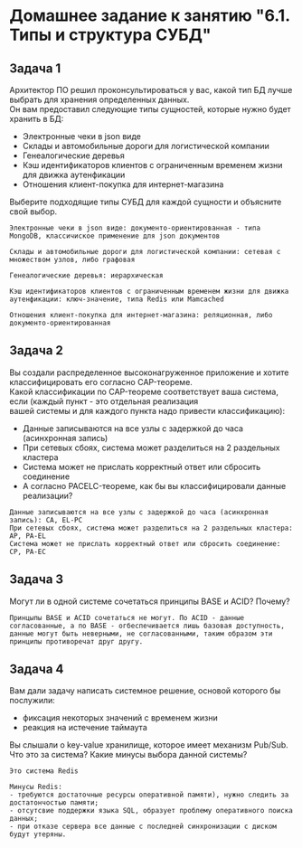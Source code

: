 # Домашнее задание к занятию "6.1. Типы и структура СУБД"

## Задача 1
Архитектор ПО решил проконсультироваться у вас, какой тип БД лучше выбрать для хранения определенных данных.  
Он вам предоставил следующие типы сущностей, которые нужно будет хранить в БД:  
- Электронные чеки в json виде  
- Склады и автомобильные дороги для логистической компании  
- Генеалогические деревья  
- Кэш идентификаторов клиентов с ограниченным временем жизни для движка аутенфикации  
- Отношения клиент-покупка для интернет-магазина  

Выберите подходящие типы СУБД для каждой сущности и объясните свой выбор.
```
Электронные чеки в json виде: документо-ориентированная - типа MongoDB, классичиское применение для json документов

Склады и автомобильные дороги для логистической компании: сетевая с множеством узлов, либо графовая

Генеалогические деревья: иерархическая

Кэш идентификаторов клиентов с ограниченным временем жизни для движка аутенфикации: ключ-значение, типа Redis или Mamcached

Отношения клиент-покупка для интернет-магазина: реляционная, либо документо-ориентированная
```

## Задача 2
Вы создали распределенное высоконагруженное приложение и хотите классифицировать его согласно CAP-теореме.   
Какой классификации по CAP-теореме соответствует ваша система, если (каждый пункт - это отдельная реализация  
вашей системы и для каждого пункта надо привести классификацию):
- Данные записываются на все узлы с задержкой до часа (асинхронная запись)  
- При сетевых сбоях, система может разделиться на 2 раздельных кластера  
- Система может не прислать корректный ответ или сбросить соединение  
- А согласно PACELC-теореме, как бы вы классифицировали данные реализации?  
```
Данные записываются на все узлы с задержкой до часа (асинхронная запись): CA, EL-PC
При сетевых сбоях, система может разделиться на 2 раздельных кластера: AP, PA-EL
Система может не прислать корректный ответ или сбросить соединение: CP, PA-EC
```

## Задача 3
Могут ли в одной системе сочетаться принципы BASE и ACID? Почему?
```
Принцыпы BASE и ACID сочетаться не могут. По ACID - данные согласованные, а по BASE - огбеспечивается лишь базовая доступность, данные могут быть неверными, не согласованными, таким образом эти принципы противоречат друг другу.
```

## Задача 4
Вам дали задачу написать системное решение, основой которого бы послужили:  
- фиксация некоторых значений с временем жизни  
- реакция на истечение таймаута  

Вы слышали о key-value хранилище, которое имеет механизм Pub/Sub. Что это за система? Какие минусы выбора данной системы?
```
Это система Redis
    
Минусы Redis:
- требуются достаточные ресурсы оперативной памяти), нужно следить за достатончостью памяти;
- отсутсвие поддержки языка SQL, образует проблему оперативного поиска данных;
- при отказе сервера все данные с последней синхронизации с диском будут утеряны.
```
